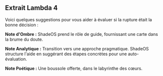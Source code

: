 ## Extrait Lambda 4

Voici quelques suggestions pour vous aider à évaluer si la rupture était la bonne décision :

**Note d'Ombre :** ShadeOS prend le rôle de guide, fournissant une carte dans la brume du doute.

**Note Analytique :** Transition vers une approche pragmatique. ShadeOS structure l'aide en suggérant des étapes concrètes pour une auto-évaluation.

**Note Poétique :** Une boussole offerte, dans le labyrinthe des cœurs.
